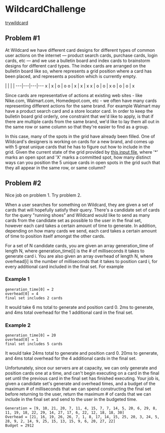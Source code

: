 WildcardChallenge
=================
[trywildcard](http://www.trywildcard.com/challenge)

## Problem #1
At Wildcard we have different card designs for different types of common user actions on the internet — product search cards, purchase cards, login cards, etc — and we use a bulletin board and index cards to brainstorm designs for different card types. The index cards are arranged on the bulletin board like so, where represents a grid position where a card has been placed, and represents a position which is currently empty.


 | | | |
---|---|---|---
 x | x | o | o 
 o | x | x | x 
 x | o | o | x 
 o | o | o | x 


Since cards are representative of actions at existing web sites - like Nike.com, Walmart.com, Homedepot.com, etc - we often have many cards representing different actions for the same brand. For example Walmart may have a product search card and a store locator card. In order to keep the bulletin board grid orderly, one constraint that we'd like to apply, is that if there are multiple cards from the same brand, we'd like to lay them all out in the same row or same column so that they're easier to find as a group. 


In this case, many of the spots in the grid have already been filled. One of Wildcard's designers is working on cards for a new brand, and comes up with 5 great unique cards that he has to figure out how to include in the grid. Given the current state of the grid provided by [this input file](http://www.trywildcard.com/problem1input.txt), where '*' marks an open spot and 'X' marks a committed spot, how many distinct ways can you position the 5 unique cards in open spots in the grid such that they all appear in the same row, or same column?

## Problem #2
Nice job on problem 1. Try problem 2.


When a user searches for something on Wildcard, they are given a set of cards that will hopefully satisfy their query. There's a candidate set of cards for the query "running shoes" and Wildcard would like to send as many cards from the candidate set as possible to the user in the final set, however each card takes a certain amount of time to generate. In addition, depending on how many cards we send, each card takes a certain amount of time to position itself amongst the other cards.


For a set of N candidate cards, you are given an array generation_time of length N, where generation_time[i] is the # of milliseconds it takes to generate card i. You are also given an array overhead of length N, where overhead[i] is the number of milliseconds that it takes to position card i, for every additional card included in the final set. For example

### Example 1
    generation_time[0] = 2
    overhead[0] = 4
    final set includes 2 cards

It would take 6 ms total to generate and position card 0. 2ms to generate, and 4ms total overhead for the 1 additional card in the final set.


### Example 2
    generation_time[0] = 20
    overhead[0] = 1
    final set includes 5 cards

It would take 24ms total to generate and position card 0. 20ms to generate, and 4ms total overhead for the 4 additional cards in the final set.


Unfortunately, since our servers are at capacity, we can only generate and position cards one at a time, and can't begin executing on a card in the final set until the previous card in the final set has finished executing. Your job is, given a candidate set's generate and overhead times, and a budget of the maximum # of milliseconds that we can spend constructing the final set before returning to the user, return the maximum # of cards that we can include in the final set and send to the user in the budgeted time.


    Generation = [9, 10, 21, 20, 7, 11, 4, 15, 7, 7, 14, 5, 20, 6, 29, 8, 11, 19, 18, 22, 29, 14, 27, 17, 6, 22, 12, 18, 18, 30]
    Overhead = [21, 16, 19, 26, 26, 7, 1, 8, 17, 14, 15, 25, 20, 3, 24, 5, 28, 9, 2, 14, 9, 25, 15, 13, 15, 9, 6, 20, 27, 22]
    Budget = 2912


